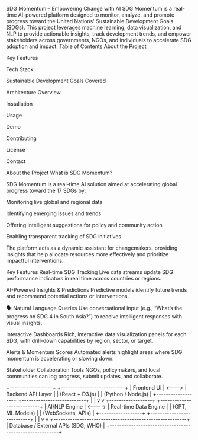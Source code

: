 SDG Momentum – Empowering Change with AI
SDG Momentum is a real-time AI-powered platform designed to monitor, analyze, and promote progress toward the United Nations' Sustainable Development Goals (SDGs). This project leverages machine learning, data visualization, and NLP to provide actionable insights, track development trends, and empower stakeholders across governments, NGOs, and individuals to accelerate SDG adoption and impact.
 Table of Contents
About the Project

Key Features

Tech Stack

Sustainable Development Goals Covered

Architecture Overview

Installation

Usage

Demo

Contributing

License

Contact

 About the Project
What is SDG Momentum?

SDG Momentum is a real-time AI solution aimed at accelerating global progress toward the 17 SDGs by:

Monitoring live global and regional data

Identifying emerging issues and trends

Offering intelligent suggestions for policy and community action

Enabling transparent tracking of SDG initiatives

The platform acts as a dynamic assistant for changemakers, providing insights that help allocate resources more effectively and prioritize impactful interventions.

 Key Features
  Real-time SDG Tracking
Live data streams update SDG performance indicators in real time across countries or regions.

 AI-Powered Insights & Predictions
Predictive models identify future trends and recommend potential actions or interventions.

🗣 Natural Language Queries
Use conversational input (e.g., “What’s the progress on SDG 4 in South Asia?”) to receive intelligent responses with visual insights.

Interactive Dashboards
Rich, interactive data visualization panels for each SDG, with drill-down capabilities by region, sector, or target.

 Alerts & Momentum Scores
Automated alerts highlight areas where SDG momentum is accelerating or slowing down.

 Stakeholder Collaboration Tools
NGOs, policymakers, and local communities can log progress, submit updates, and collaborate.


+------------------+         +---------------------------+
|   Frontend UI    | <--->   |  Backend API Layer       |
| (React + D3.js)  |         | (Python / Node.js)       |
+------------------+         +---------------------------+
         |                             |
         v                             v
+------------------+         +---------------------------+
|  AI/NLP Engine    | <----> |   Real-time Data Engine   |
| (GPT, ML Models)  |        | (WebSockets, APIs)        |
+------------------+         +---------------------------+
         |                             |
         v                             v
+--------------------------------------------------------+
|              Database / External APIs (SDG, WHO)       |
+--------------------------------------------------------+
